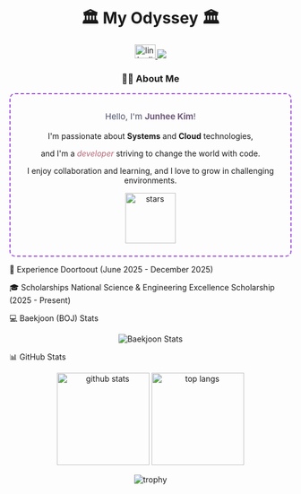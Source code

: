 <h1 align="center">🏛 My Odyssey 🏛</h1>

<div align="center">
<a href="https://www.linkedin.com/in/%EC%A4%80%ED%9D%AC-%EA%B9%80-8a731b230/" target="_blank">
<img src="https://raw.githubusercontent.com/maurodesouza/profile-readme-generator/master/src/assets/icons/social/linkedin/default.svg" width="37" height="25" alt="linkedin logo"  />
</a>
<a href="mailto:manuna530@gmail.com" target="_blank">
<img src="https://img.shields.io/badge/Gmail-EA4335?style=flat-square&logo=gmail&logoColor=white"/>
</a>
</div>

<h3 align="center">👩‍💻 About Me</h3>

<!-- About Me Box -->

<div align="center" style="
border: 2px dashed #9d4edd;
border-radius: 10px;
padding: 16px;
max-width: 600px;
margin: 0 auto;">

<!-- Main introduction text -->

<p style="
font-size: 15px;
color: #4a4e69;
line-height: 1.6;
margin: 12px 0;">
Hello, I'm <strong style="color:#6d597a;">Junhee Kim</strong>!




I'm passionate about <strong>Systems</strong> and <strong>Cloud</strong> technologies,




and I'm a <em style="color:#b56576;">developer</em> striving to change the world with code.




I enjoy collaboration and learning, and I love to grow in challenging environments.




</p>

<!-- Decorative GIF -->

<p style="margin: 6px 0;">
<img src="https://raw.githubusercontent.com/hankyoung-0/hankyoung-0/main/assets/stars.gif"
width="90" alt="stars" />
</p>

</div>

💼 Experience
Doortoout (June 2025 - December 2025)

🎓 Scholarships
National Science & Engineering Excellence Scholarship (2025 - Present)

💻 Baekjoon (BOJ) Stats
<p align="center">
<img src="http://mazassumnida.wtf/api/v2/generate_badge?boj=manuna530" alt="Baekjoon Stats" />
</p>

📊 GitHub Stats
<p align="center">
<img src="https://github-readme-stats.vercel.app/api?username=karl21-02&show_icons=true&theme=onelight" height="165" alt="github stats" />

<img src="https://github-readme-stats.vercel.app/api/top-langs/?username=karl21-02&layout=compact&theme=onelight" height="165" alt="top langs" />
</p>

<p align="center">
<img src="https://github-profile-trophy.vercel.app/?username=karl21-02&row=1&column=7&theme=onelight" alt="trophy" />
</p>

<p align="center">
<img src="
